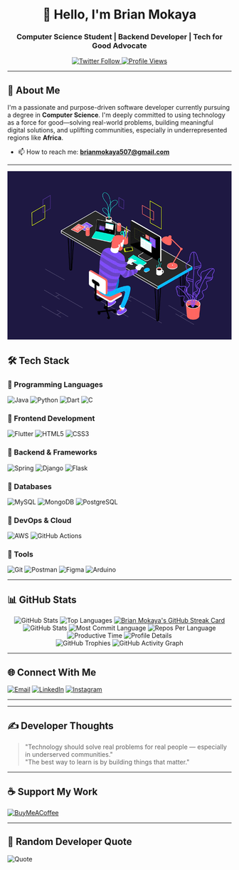 <h1 align="center">👋 Hello, I'm Brian Mokaya</h1>
<h3 align="center">Computer Science Student | Backend Developer | Tech for Good Advocate</h3>

<p align="center">
  <a href="https://twitter.com/__mokaya__">
    <img src="https://img.shields.io/twitter/follow/__mokaya__?style=social" alt="Twitter Follow">
  </a>
  <a href="https://github.com/brian-mokaya">
    <img src="https://komarev.com/ghpvc/?username=brian-mokaya&label=Profile%20views&color=0e75b6&style=flat" alt="Profile Views">
  </a>
</p>

---

## 🌟 About Me

I'm a passionate and purpose-driven software developer currently pursuing a degree in **Computer Science**. I'm deeply committed to using technology as a force for good—solving real-world problems, building meaningful digital solutions, and uplifting communities, especially in underrepresented regions like **Africa**.

- 📫 How to reach me: **brianmokaya507@gmail.com**

---

![GIF](https://github.com/brian-mokaya/brian-mokaya/blob/main/212750672-2f3f2b50-c84f-4ed8-a60a-849ae69ff9df.gif)

## 🛠️ Tech Stack

### 🔹 Programming Languages
![Java](https://img.shields.io/badge/Java-ED8B00?logo=openjdk&logoColor=white)
![Python](https://img.shields.io/badge/Python-3670A0?logo=python&logoColor=ffdd54)
![Dart](https://img.shields.io/badge/Dart-0175C2?logo=dart&logoColor=white)
![C](https://img.shields.io/badge/C-00599C?logo=c&logoColor=white)

### 🔹 Frontend Development
![Flutter](https://img.shields.io/badge/Flutter-02569B?logo=flutter&logoColor=white)
![HTML5](https://img.shields.io/badge/HTML5-E34F26?logo=html5&logoColor=white)
![CSS3](https://img.shields.io/badge/CSS3-1572B6?logo=css3&logoColor=white)

### 🔹 Backend & Frameworks
![Spring](https://img.shields.io/badge/Spring-6DB33F?logo=spring&logoColor=white)
![Django](https://img.shields.io/badge/Django-092E20?logo=django&logoColor=white)
![Flask](https://img.shields.io/badge/Flask-000000?logo=flask&logoColor=white)

### 🔹 Databases
![MySQL](https://img.shields.io/badge/MySQL-4479A1?logo=mysql&logoColor=white)
![MongoDB](https://img.shields.io/badge/MongoDB-47A248?logo=mongodb&logoColor=white)
![PostgreSQL](https://img.shields.io/badge/PostgreSQL-4169E1?logo=postgresql&logoColor=white)

### 🔹 DevOps & Cloud
![AWS](https://img.shields.io/badge/AWS-FF9900?logo=amazonaws&logoColor=white)
![GitHub Actions](https://img.shields.io/badge/GitHub_Actions-2088FF?logo=githubactions&logoColor=white)

### 🔹 Tools
![Git](https://img.shields.io/badge/Git-F05032?logo=git&logoColor=white)
![Postman](https://img.shields.io/badge/Postman-FF6C37?logo=postman&logoColor=white)
![Figma](https://img.shields.io/badge/Figma-F24E1E?logo=figma&logoColor=white)
![Arduino](https://img.shields.io/badge/Arduino-00979D?logo=arduino&logoColor=white)

---

## 📊 GitHub Stats

<div align="center">
  <!-- Main stats card -->
  <img height="180em" src="https://github-readme-stats.vercel.app/api?username=brian-mokaya&show_icons=true&theme=github_dark&include_all_commits=true&count_private=true" alt="GitHub Stats"/>
  
  <!-- Top languages card -->
  <img height="180em" src="https://github-readme-stats.vercel.app/api/top-langs/?username=brian-mokaya&layout=compact&langs_count=8&theme=github_dark" alt="Top Languages"/>
  
  <!-- Fixed streak stats card -->
  <a href="https://git.io/streak-stats">
<img height="180em" src="https://v0-git-hub-streak-score-card-phi.vercel.app/api?user=brian-mokaya&theme=Dark&type=svg" alt="Brian Mokaya's GitHub Streak Card"/>  </a>
</div>

<!-- Additional statistics cards -->
<div align="center">
  <img src="https://github-profile-summary-cards.vercel.app/api/cards/stats?username=brian-mokaya&theme=github_dark" height="180em" alt="GitHub Stats"/>
  <img src="https://github-profile-summary-cards.vercel.app/api/cards/most-commit-language?username=brian-mokaya&theme=github_dark" height="180em" alt="Most Commit Language"/>
  <img src="https://github-profile-summary-cards.vercel.app/api/cards/repos-per-language?username=brian-mokaya&theme=github_dark" height="180em" alt="Repos Per Language"/>
  <img src="https://github-profile-summary-cards.vercel.app/api/cards/productive-time?username=brian-mokaya&theme=github_dark" height="180em" alt="Productive Time"/>
  <img src="https://github-profile-summary-cards.vercel.app/api/cards/profile-details?username=brian-mokaya&theme=github_dark" height="180em" alt="Profile Details"/>
</div>

<div align="center">
  <!-- GitHub trophies -->
  <img src="https://github-profile-trophy.vercel.app/?username=brian-mokaya&theme=radical&no-frame=true&no-bg=true&margin-w=4&column=7" alt="GitHub Trophies"/>
  
  <!-- Activity graph -->
  <img src="https://github-readme-activity-graph.vercel.app/graph?username=brian-mokaya&theme=github-dark" alt="GitHub Activity Graph"/>
</div>

---

## 🌐 Connect With Me

[![Email](https://img.shields.io/badge/Gmail-D14836?style=for-the-badge&logo=gmail&logoColor=white)](mailto:brianmokaya507@gmail.com)
[![LinkedIn](https://img.shields.io/badge/LinkedIn-0077B5?style=for-the-badge&logo=linkedin&logoColor=white)](https://www.linkedin.com/in/brian-mokaya-97b804364/)
[![Instagram](https://img.shields.io/badge/Instagram-E4405F?style=for-the-badge&logo=instagram&logoColor=white)](https://www.instagram.com/mo.ka.ya/)


---


---

## ✍️ Developer Thoughts

> "Technology should solve real problems for real people — especially in underserved communities."  
> "The best way to learn is by building things that matter."

---

## ☕ Support My Work

[![BuyMeACoffee](https://img.shields.io/badge/Buy_Me_A_Coffee-FFDD00?style=for-the-badge&logo=buy-me-a-coffee&logoColor=black)](https://buymeacoffee.com/mokaya)

---

## 💬 Random Developer Quote

![Quote](https://quotes-github-readme.vercel.app/api?type=horizontal&theme=dark)
